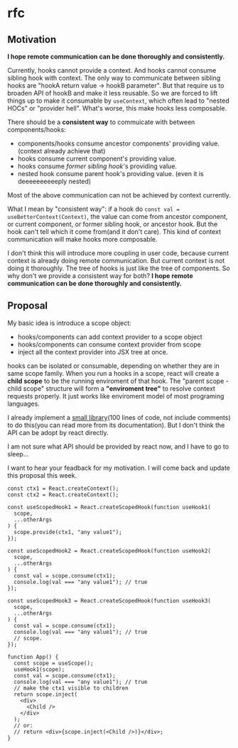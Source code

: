 # rfc

## Motivation

**I hope remote communication can be done thoroughly and consistently.**

Currently, hooks cannot provide a context. And hooks cannot consume sibling hook with context.
The only way to communicate between sibling hooks are "hookA return value -> hookB parameter". But that require us to broaden API of hookB and make it less reusable.
So we are forced to lift things up to make it consumable by `useContext`, which often lead to "nested HOCs" or "provider hell". What's worse, this make hooks less composable.

There should be a **consistent way** to commuicate with between components/hooks:

- components/hooks consume ancestor components' providing value. (context already achieve that)
- hooks consume current component's providing value.
- hooks consume _former sibling hook_'s providing value.
- nested hook consume parent hook's providing value. (even it is deeeeeeeeeeply nested)

Most of the above communication can not be achieved by context currently.

What I mean by "consistent way": if a hook do `const val = useBetterContext(Context)`, the value can come from ancestor component, or current component, or former sibling hook, or ancestor hook. But the hook can't tell which it come from(and it don't care). This kind of context communication will make hooks more composable.

I don't think this will introduce more coupling in user code, because current context is already doing remote communication. But current context is not doing it thoroughly. The tree of hooks is just like the tree of components. So why don't we provide a consistent way for both? **I hope remote communication can be done thoroughly and consistently.**

## Proposal

My basic idea is introduce a scope object:

- hooks/components can add context provider to a scope object
- hooks/components can consume context provider from scope
- inject all the context provider into JSX tree at once.

hooks can be isolated or consumable, depending on whether they are in same scope family. When you run a hooks in a scope, react will create a **child scope** to be the running enviroment of that hook. The "parent scope - child scope" structure will form a **"enviroment tree"** to resolve context requests properly. It just works like enviroment model of most programing languages.

I already implement a [small library](https://github.com/csr632/react-hook-svs)(100 lines of code, not include comments) to do this(you can read more from its documentation). But I don't think the API can be adopt by react directly.

I am not sure what API should be provided by react now, and I have to go to sleep...

I want to hear your feadback for my motivation. I will come back and update this proposal this week.

```tsx
const ctx1 = React.createContext();
const ctx2 = React.createContext();

const useScopedHook1 = React.createScopedHook(function useHook1(
  scope,
  ...otherArgs
) {
  scope.provide(ctx1, "any value1");
});

const useScopedHook2 = React.createScopedHook(function useHook2(
  scope,
  ...otherArgs
) {
  const val = scope.consume(ctx1);
  console.log(val === "any value1"); // true
});

const useScopedHook3 = React.createScopedHook(function useHook3(
  scope,
  ...otherArgs
) {
  const val = scope.consume(ctx1);
  console.log(val === "any value1"); // true
  // scope.
});

function App() {
  const scope = useScope();
  useHook1(scope);
  const val = scope.consume(ctx1);
  console.log(val === "any value1"); // true
  // make the ctx1 visible to children
  return scope.inject(
    <div>
      <Child />
    </div>
  );
  // or:
  // return <div>{scope.inject(<Child />)}</div>;
}
```
